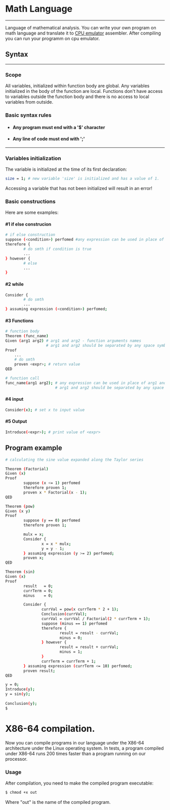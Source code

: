 # Math Language
---
Language of mathematical analysis. You can write your own program on math language and translate it to [CPU emulator](https://github.com/Varnike/calculator/tree/update) assembler. After compiling you can run your programm on cpu emulator.
## Syntax
---
###  Scope
All variables, initialized within function body are global. Any variables initialized in the body of the function are local. Functions don't have access to variables outside the function body and there is no access to local variables from outside. 
### Basic syntax rules
- ####  Any program must end with a '$' character
- #### Any line of code must end with ';' 
---
### Variables initialization
The variable is initialized at the time of its first declaration:
```sh
size = 1; # new variable 'size' is initialized and has a value of 1.
```
Accessing a variable that has not been initialized will result in an error!
### Basic constructions
Here are some examples:
#### #1 if else construcion
```sh
# if else construction
suppose (<condition>) perfomed #any expression can be used in place of <condition>
therefore {
        # do smth if condition is true
        ...
} however {
        # else
        ...
}
```
#### #2 while
```sh
Consider {
        # do smth
        ...
} assuming expression (<condition>) perfomed;
```
#### #3 Functions
```sh
# function body
Theorem (func_name)
Given (arg1 arg2) # arg1 and arg2 - function arguments names
                  # arg1 and arg2 should be separated by any space symbol
Proof
    ...
    # do smth
    proven <expr>; # return value
QED

# function call
func_name(arg1 arg2); # any expression can be used in place of arg1 and arg2
                      # arg1 and arg2 should be separated by any space symbol
```
#### #4 input
```sh
Consider(x); # set x to input value
```
#### #5 Output
```sh
Introduce(<expr>); # print value of <expr>
```

## Program example
```sh
# calculating the sine value expanded along the Taylor series

Theorem (Factorial)
Given (x)
Proof
        suppose (x <= 1) perfomed 
        therefore proven 1;
        proven x * Factorial(x - 1); 
QED

Theorem (pow)
Given (x y)
Proof
        suppose (y == 0) perfomed
        therefore proven 1;

        mulx = x;
        Consider {
                x = x * mulx; 
                y = y - 1;
        } assuming expression (y >= 2) perfomed;
        proven x;
QED

Theorem (sin)
Given (x)
Proof
        result   = 0;
        currTerm = 0;
        minus    = 0;

        Consider {
                currVal = pow(x currTerm * 2 + 1);
                Conclusion(currVal);
                currVal = currVal / Factorial(2 * currTerm + 1);
                suppose (minus == 1) perfomed
                therefore {
                        result = result - currVal;
                        minus = 0;
                } however {
                        result = result + currVal;      
                        minus = 1;
                }
                currTerm = currTerm + 1;
        } assuming expression (currTerm <= 10) perfomed;
        proven result;
QED

y = 0;
Introduce(y);
y = sin(y);   
              
Conclusion(y);
$             
```

# X86-64 compilation.
Now you can compile programs in our language under the X86-64 architecture under the Linux operating system. In tests, a program compiled under X86-64 runs 200 times faster than a program running on our processor.

### Usage
After compilation, you need to make the compiled program executable:
```sh
$ chmod +x out
```

Where "out" is the name of the compiled program.
